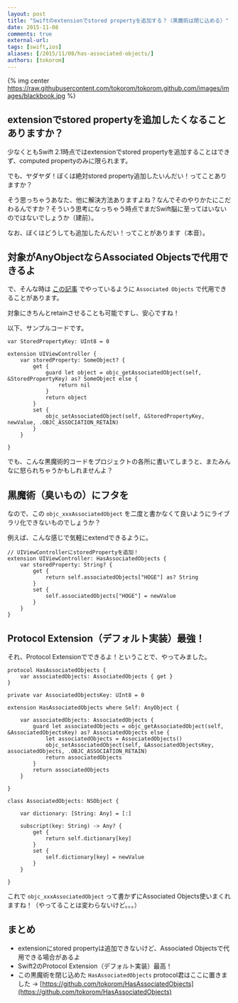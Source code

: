 ```yaml
---
layout: post
title: "Swiftのextensionでstored propertyを追加する？（黒魔術は閉じ込める）"
date: 2015-11-08
comments: true
external-url: 
tags: [swift,ios]
aliases: [/2015/11/08/has-associated-objects/]
authors: [tokorom]
---
```


{% img center https://raw.githubusercontent.com/tokorom/tokorom.github.com/images/images/blackbook.jpg %}

## extensionでstored propertyを追加したくなることありますか？

少なくともSwift 2.1時点ではextensionでstored propertyを追加することはできず、computed propertyのみに限られます。

でも、ヤダヤダ！ぼくは絶対stored property追加したいんだい！ってことありますか？

そう思っちゃうあなた、他に解決方法ありますよね？なんでそのやりかたにこだわるんですか？そういう思考になっちゃう時点でまだSwift脳に至ってはいないのではないでしょうか（建前）。

なお、ぼくはどうしても追加したんだい！ってことがあります（本音）。

<!-- more -->

## 対象がAnyObjectならAssociated Objectsで代用できるよ

で、そんな時は [この記事](http://www.tokoro.me/2015/10/26/defer-to-deinit/) でやっているように `Associated Objects` で代用できることがあります。

対象にきちんとretainさせることも可能ですし、安心ですね！

以下、サンプルコードです。

```
var StoredPropertyKey: UInt8 = 0

extension UIViewController {
    var storedProperty: SomeObject? {
        get {
            guard let object = objc_getAssociatedObject(self, &StoredPropertyKey) as? SomeObject else {
                return nil
            }
            return object
        }
        set {
            objc_setAssociatedObject(self, &StoredPropertyKey, newValue, .OBJC_ASSOCIATION_RETAIN)
        }
    }

}
```

でも、こんな黒魔術的コードをプロジェクトの各所に書いてしまうと、またみんなに怒られちゃうかもしれませんよ？

## 黒魔術（臭いもの）にフタを

なので、この `objc_xxxAssociatedObject` を二度と書かなくて良いようにライブラリ化できないものでしょうか？

例えば、こんな感じで気軽にextendできるように。

```
// UIViewControllerにstoredPropertyを追加！
extension UIViewController: HasAssociatedObjects {
    var storedProperty: String? {
        get {
            return self.associatedObjects["HOGE"] as? String
        }
        set {
            self.associatedObjects["HOGE"] = newValue
        }
    }
}
```

## Protocol Extension（デフォルト実装）最強！

それ、Protocol Extensionでできるよ！ということで、やってみました。

```
protocol HasAssociatedObjects {
    var associatedObjects: AssociatedObjects { get }
}

private var AssociatedObjectsKey: UInt8 = 0

extension HasAssociatedObjects where Self: AnyObject {

    var associatedObjects: AssociatedObjects {
        guard let associatedObjects = objc_getAssociatedObject(self, &AssociatedObjectsKey) as? AssociatedObjects else {
            let associatedObjects = AssociatedObjects()
            objc_setAssociatedObject(self, &AssociatedObjectsKey, associatedObjects, .OBJC_ASSOCIATION_RETAIN)
            return associatedObjects
        }
        return associatedObjects
    }

}

class AssociatedObjects: NSObject {

    var dictionary: [String: Any] = [:]

    subscript(key: String) -> Any? {
        get {
            return self.dictionary[key]
        }
        set {
            self.dictionary[key] = newValue
        }
    }

}
```

これで `objc_xxxAssociatedObject` って書かずにAssociated Objects使いまくれますね！（やってることは変わらないけど。。。）

## まとめ

- extensionにstored propertyは追加できないけど、Associated Objectsで代用できる場合があるよ
- Swift2のProtocol Extension（デフォルト実装）最高！
- この黒魔術を閉じ込めた `HasAssociatedObjects` protocol君はここに置きました -> [https://github.com/tokorom/HasAssociatedObjects](https://github.com/tokorom/HasAssociatedObjects)
